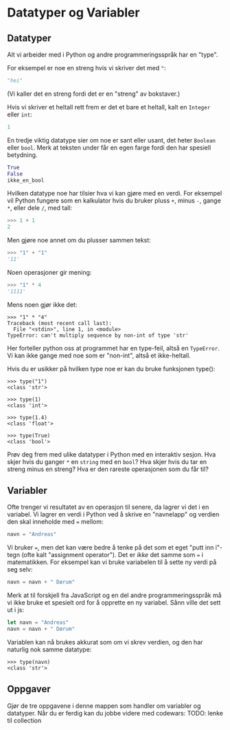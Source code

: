 # Datatyper og Variabler

## Datatyper

Alt vi arbeider med i Python og andre programmeringsspråk har en "type".

For eksempel er noe en streng hvis vi skriver det med `"`:
```python
"hei"
```
(Vi kaller det en streng fordi det er en "streng" av bokstaver.)

Hvis vi skriver et heltall rett frem er det et bare et heltall, kalt en `Integer` eller `int`:
```python
1
```
En tredje viktig datatype sier om noe er sant eller usant, det heter `Boolean` eller `bool`. Merk at teksten under får en egen farge fordi den har spesiell betydning.
```python
True
False
ikke_en_bool
```


Hvilken datatype noe har tilsier hva vi kan gjøre med en verdi. For eksempel vil Python fungere som en kalkulator hvis du bruker pluss `+`, minus `-`, gange `*`, eller dele `/`, med tall:
```python
>>> 1 + 1
2
```
Men gjøre noe annet om du plusser sammen tekst:
```python
>>> "1" + "1"
'11'
```
Noen operasjoner gir mening:
```python
>>> "1" * 4
'1111'
```
Mens noen gjør ikke det:
```
>>> "1" * "4"
Traceback (most recent call last):
  File "<stdin>", line 1, in <module>
TypeError: can't multiply sequence by non-int of type 'str'
```
Her forteller python oss at programmet har en type-feil, altså en `TypeError`. Vi kan ikke gange med noe som er "non-int", altså et ikke-heltall.

Hvis du er usikker på hvilken type noe er kan du bruke funksjonen type():
```
>>> type("1")
<class 'str'>
```
```
>>> type(1)
<class 'int'>
```
```
>>> type(1.4)
<class 'float'>
```
```
>>> type(True)
<class 'bool'>
```

Prøv deg frem med ulike datatyper i Python med en interaktiv sesjon. Hva skjer hvis du ganger `*` en `string` med en `bool`? Hva skjer hvis du tar en streng minus en streng? Hva er den rareste operasjonen som du får til?

## Variabler

Ofte trenger vi resultatet av en operasjon til senere, da lagrer vi det i en variabel. Vi lagrer en verdi i Python ved å skrive en "navnelapp" og verdien den skal inneholde med `=` mellom:

```python
navn = "Andreas"
```
Vi bruker `=`, men det kan være bedre å tenke på det som et eget "putt inn i"-tegn (ofte kalt "assignment operator"). Det er _ikke_ det samme som `=` i matematikken. For eksempel kan vi bruke variabelen til å sette ny verdi på seg selv:
```python
navn = navn + " Dørum"
```

Merk at til forskjell fra JavaScript og en del andre programmeringsspråk må vi ikke bruke et spesielt ord for å opprette en ny variabel. Sånn ville det sett ut i js: 
```javascript
let navn = "Andreas"
navn = navn + " Dørum"
```

Variablen kan nå brukes akkurat som om vi skrev verdien, og den har naturlig nok samme datatype:
```
>>> type(navn)
<class 'str'>
```

## Oppgaver

Gjør de tre oppgavene i denne mappen som handler om variabler og datatyper. Når du er ferdig kan du jobbe videre med codewars: TODO: lenke til collection 